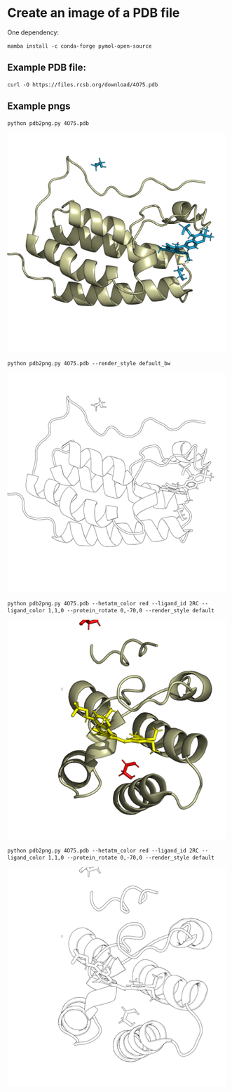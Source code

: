 # Create an image of a PDB file

One dependency:
```
mamba install -c conda-forge pymol-open-source
```

## Example PDB file:
```
curl -O https://files.rcsb.org/download/4O75.pdb
```

## Example pngs
```
python pdb2png.py 4O75.pdb
```
<img src="4O75_default.png" width="500px" height="500px" />

```
python pdb2png.py 4O75.pdb --render_style default_bw
```
<img src="4O75_default_bw.png" width="500px" height="500px" />

```
python pdb2png.py 4O75.pdb --hetatm_color red --ligand_id 2RC --ligand_color 1,1,0 --protein_rotate 0,-70,0 --render_style default
```
<img src="4O75_default_ligand.png" width="500px" height="500px" />

```
python pdb2png.py 4O75.pdb --hetatm_color red --ligand_id 2RC --ligand_color 1,1,0 --protein_rotate 0,-70,0 --render_style default
```
<img src="4O75_default_bw_ligand.png" width="500px" height="500px" />
